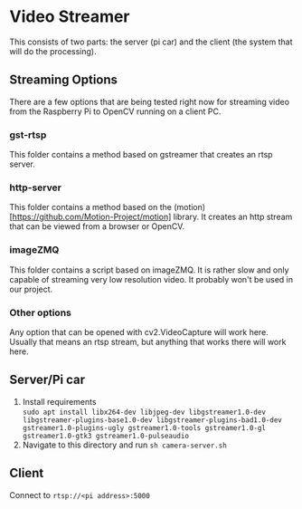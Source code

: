# Video Streamer
This consists of two parts: the server (pi car) and the client (the system that will do the processing). 

## Streaming Options
There are a few options that are being tested right now for streaming video from the Raspberry Pi to OpenCV running on a client PC. 

### gst-rtsp
This folder contains a method based on gstreamer that creates an rtsp server. 

### http-server
This folder contains a method based on the (motion)[https://github.com/Motion-Project/motion] library. It creates an http stream that can be viewed from a browser or OpenCV.

### imageZMQ
This folder contains a script based on imageZMQ. It is rather slow and only capable of streaming very low resolution video. It probably won't be used in our project. 

### Other options
Any option that can be opened with cv2.VideoCapture will work here. Usually that means an rtsp stream, but anything that works there will work here. 

## Server/Pi car
1. Install requirements  
`sudo apt install libx264-dev libjpeg-dev libgstreamer1.0-dev libgstreamer-plugins-base1.0-dev libgstreamer-plugins-bad1.0-dev gstreamer1.0-plugins-ugly gstreamer1.0-tools gstreamer1.0-gl gstreamer1.0-gtk3 gstreamer1.0-pulseaudio`
2. Navigate to this directory and run `sh camera-server.sh`

## Client
Connect to `rtsp://<pi address>:5000`